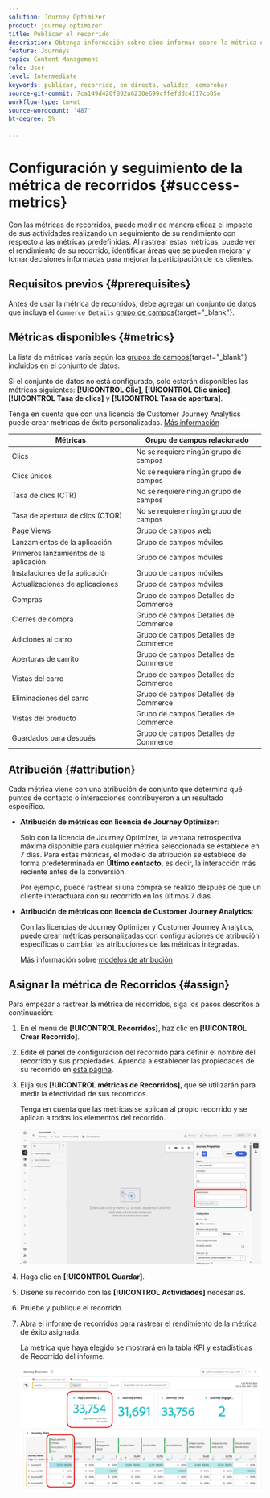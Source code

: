 ```yaml
---
solution: Journey Optimizer
product: journey optimizer
title: Publicar el recorrido
description: Obtenga información sobre cómo informar sobre la métrica de recorridos elegida
feature: Journeys
topic: Content Management
role: User
level: Intermediate
keywords: publicar, recorrido, en directo, validez, comprobar
source-git-commit: 7ca149d420f802a6230e699cffefddc4117cb85e
workflow-type: tm+mt
source-wordcount: '487'
ht-degree: 5%

---
```


# Configuración y seguimiento de la métrica de recorridos {#success-metrics}

Con las métricas de recorridos, puede medir de manera eficaz el impacto de sus actividades realizando un seguimiento de su rendimiento con respecto a las métricas predefinidas.
Al rastrear estas métricas, puede ver el rendimiento de su recorrido, identificar áreas que se pueden mejorar y tomar decisiones informadas para mejorar la participación de los clientes.

## Requisitos previos {#prerequisites}

Antes de usar la métrica de recorridos, debe agregar un conjunto de datos que incluya el `Commerce Details` [grupo de campos](https://experienceleague.adobe.com/docs/experience-platform/xdm/tutorials/create-schema-ui.html?lang=es#field-group){target="_blank"}.

## Métricas disponibles {#metrics}

La lista de métricas varía según los [grupos de campos](https://experienceleague.adobe.com/docs/experience-platform/xdm/tutorials/create-schema-ui.html?lang=es#field-group){target="_blank"} incluidos en el conjunto de datos.

Si el conjunto de datos no está configurado, solo estarán disponibles las métricas siguientes: **[!UICONTROL Clic]**, **[!UICONTROL Clic único]**, **[!UICONTROL Tasa de clics]** y **[!UICONTROL Tasa de apertura]**.

Tenga en cuenta que con una licencia de Customer Journey Analytics puede crear métricas de éxito personalizadas. [Más información](https://experienceleague.adobe.com/en/docs/analytics-platform/using/cja-components/cja-calcmetrics/cm-workflow/participation-metric)


| Métricas | Grupo de campos relacionado |
|-|-|
| Clics | No se requiere ningún grupo de campos |
| Clics únicos | No se requiere ningún grupo de campos |
| Tasa de clics (CTR) | No se requiere ningún grupo de campos |
| Tasa de apertura de clics (CTOR) | No se requiere ningún grupo de campos |
| Page Views | Grupo de campos web |
| Lanzamientos de la aplicación | Grupo de campos móviles |
| Primeros lanzamientos de la aplicación | Grupo de campos móviles |
| Instalaciones de la aplicación | Grupo de campos móviles |
| Actualizaciones de aplicaciones | Grupo de campos móviles |
| Compras | Grupo de campos Detalles de Commerce |
| Cierres de compra | Grupo de campos Detalles de Commerce |
| Adiciones al carro | Grupo de campos Detalles de Commerce |
| Aperturas de carrito | Grupo de campos Detalles de Commerce |
| Vistas del carro | Grupo de campos Detalles de Commerce |
| Eliminaciones del carro | Grupo de campos Detalles de Commerce |
| Vistas del producto | Grupo de campos Detalles de Commerce |
| Guardados para después | Grupo de campos Detalles de Commerce |

## Atribución {#attribution}

Cada métrica viene con una atribución de conjunto que determina qué puntos de contacto o interacciones contribuyeron a un resultado específico.

* **Atribución de métricas con licencia de Journey Optimizer**:

  Solo con la licencia de Journey Optimizer, la ventana retrospectiva máxima disponible para cualquier métrica seleccionada se establece en 7 días. Para estas métricas, el modelo de atribución se establece de forma predeterminada en **Último contacto**, es decir, la interacción más reciente antes de la conversión.

  Por ejemplo, puede rastrear si una compra se realizó después de que un cliente interactuara con su recorrido en los últimos 7 días.

* **Atribución de métricas con licencia de Customer Journey Analytics**:

  Con las licencias de Journey Optimizer y Customer Journey Analytics, puede crear métricas personalizadas con configuraciones de atribución específicas o cambiar las atribuciones de las métricas integradas.

  Más información sobre [modelos de atribución](https://experienceleague.adobe.com/en/docs/analytics-platform/using/cja-dataviews/component-settings/attribution#attribution-models)

## Asignar la métrica de Recorridos {#assign}

Para empezar a rastrear la métrica de recorridos, siga los pasos descritos a continuación:

1. En el menú de **[!UICONTROL Recorridos]**, haz clic en **[!UICONTROL Crear Recorrido]**.

1. Edite el panel de configuración del recorrido para definir el nombre del recorrido y sus propiedades. Aprenda a establecer las propiedades de su recorrido en [esta página](../building-journeys/journey-properties.md).

1. Elija sus **[!UICONTROL métricas de Recorridos]**, que se utilizarán para medir la efectividad de sus recorridos.

   Tenga en cuenta que las métricas se aplican al propio recorrido y se aplican a todos los elementos del recorrido.

   ![](assets/success_metric.png)

1. Haga clic en **[!UICONTROL Guardar]**.

1. Diseñe su recorrido con las **[!UICONTROL Actividades]** necesarias.

1. Pruebe y publique el recorrido.

1. Abra el informe de recorridos para rastrear el rendimiento de la métrica de éxito asignada.

   La métrica que haya elegido se mostrará en la tabla KPI y estadísticas de Recorrido del informe.

   ![](assets/success_metric_2.png)
